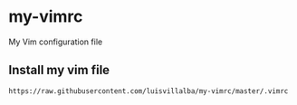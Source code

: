 # my-vimrc
My Vim configuration file

## Install my vim file
```
https://raw.githubusercontent.com/luisvillalba/my-vimrc/master/.vimrc
```
